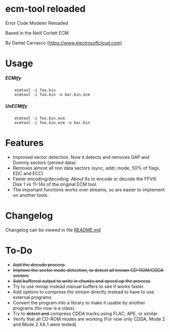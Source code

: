 # ecm-tool reloaded

Error Code Modeler Reloaded

Based in the Neill Corlett ECM

By Daniel Carrasco (https://www.electrosoftcloud.com)

# Usage

##### ECMify

        ecmtool -i foo.bin
        ecmtool -i foo.bin -o bar.bin.ecm

##### UnECMify

        ecmtool -i foo.bin.ecm
        ecmtool -i foo.bin.ecm -o bar.bin

# Features

* Improved sector detection. Now it detects and removes GAP and Dummy sectors (zeroed data).
* Removes almost all non data sectors (sync, addr, mode, 50% of flags, EDC and ECC)
* Faster encoding/decoding: About 6s to encode or decode the FFVIII Disk 1 vs 11-14s of the original ECM tool.
* The important functions works over streams, so are easier to implement on another tools.

# Changelog

Changelog can be viewed in file [README.md](README.md)

# To-Do

* ~~Add the decode process~~
* ~~Improve the sector mode detection, to detect all known CD-ROM/CDDA sectors~~
* ~~Add buffered output to write in chunks and speed up the process~~
* Try to use mmap instead manual buffers to see if works faster.
* Add options to compress the stream directly instead to have to use external programs
* Convert the program into a library to make it usable by another programs (for now is a class).
* Try to ~~detect and~~ compress CDDA tracks using FLAC, APE, or similar.
* Verify that all CD-ROM modes are working (For now only CDDA, Mode 2 and Mode 2 XA 1 were tested)